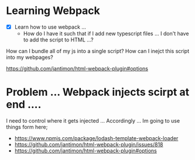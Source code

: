 # Learning Webpack

- [x] Learn how to use webpack ...
    - How do I have it such that if I add new typescript files ... I don't have to add the script to HTML ...?

How can I bundle all of my js into a single script?
How can I inejct this script into my webpages?

https://github.com/jantimon/html-webpack-plugin#options


# Problem ... Webpack injects scirpt at end ....
I need to control where it gets injected ...
Accordingly ... Im going to use things form here;
- https://www.npmjs.com/package/lodash-template-webpack-loader
- https://github.com/jantimon/html-webpack-plugin/issues/818
- https://github.com/jantimon/html-webpack-plugin#options
